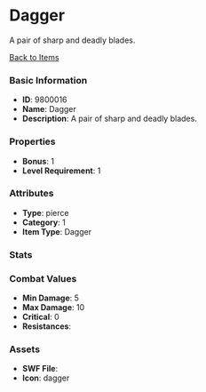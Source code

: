 # Dagger

A pair of sharp and deadly blades.

[Back to Items](../items.md)

### Basic Information

- **ID**: 9800016
- **Name**: Dagger
- **Description**: A pair of sharp and deadly blades.

### Properties

- **Bonus**: 1
- **Level Requirement**: 1

### Attributes

- **Type**: pierce    
- **Category**: 1
- **Item Type**: Dagger

### Stats


### Combat Values

- **Min Damage**: 5
- **Max Damage**: 10
- **Critical**: 0
- **Resistances**: 

### Assets

- **SWF File**: 
- **Icon**: dagger

